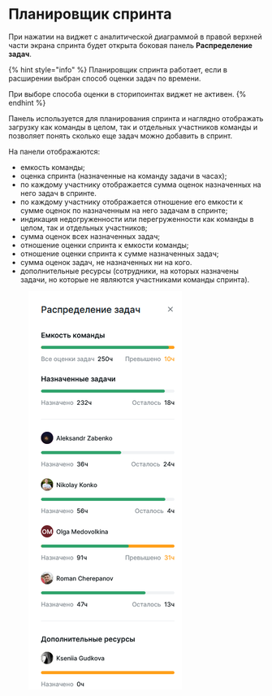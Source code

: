# Планировщик спринта

При нажатии на виджет с аналитической диаграммой в правой верхней части экрана спринта будет открыта боковая панель **Распределение задач**.

{% hint style="info" %}
Планировщик спринта работает, если в расширении выбран способ оценки задач по времени.&#x20;

При выборе способа оценки в сторипоинтах виджет не активен.
{% endhint %}

Панель используется для планирования спринта и наглядно отображать загрузку как команды в целом, так и отдельных участников команды и позволяет понять сколько еще задач можно добавить в спринт.

На панели отображаются:

* емкость команды;
* оценка спринта (назначенные на команду задачи в часах);
* по каждому участнику отображается сумма оценок назначенных на него задач в спринте.
* по каждому участнику отображается отношение его емкости к сумме оценок по назначенным на него задачам в спринте;
* индикация недогруженности или перегруженности как команды в целом, так и отдельных участников;
* сумма оценок всех назначенных задач;
* отношение оценки спринта к емкости команды;
* отношение оценки спринта к сумме назначенных задач;
* сумма оценок задач, не назначенных ни на кого.
* дополнительные ресурсы (сотрудники, на которых назначены задачи, но которые не являются участниками команды спринта).

<figure><img src="../../../../.gitbook/assets/изображение (162).png" alt=""><figcaption></figcaption></figure>

